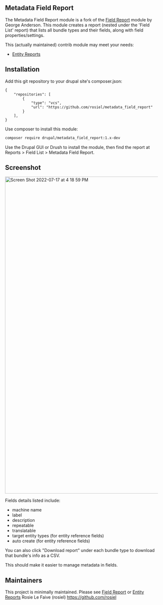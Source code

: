 ## Metadata Field Report


The Metadata Field Report module is a fork of the [Field Report](https://www.drupal.org/project/field_report) 
module by George Anderson. This module creates a report (nested
under the 'Field List' report) that lists all bundle types and 
their fields, along with field properties/settings. 

This (actually maintained) contrib module may meet your needs:
* [Entity Reports](https://www.drupal.org/project/entity_reports)

## Installation

Add this git repository to your drupal site's composer.json:

```
{
    "repositories": [
        {
            "type": "vcs",
            "url": "https://github.com/rosiel/metadata_field_report"
        }
    ],
}
```

Use composer to install this module:

```bash
composer require drupal/metadata_field_report:1.x-dev
```

Use the Drupal GUI or Drush to install the module, then 
find the report at Reports > Field List > Metadata Field Report.

## Screenshot

<img width="1042" alt="Screen Shot 2022-07-17 at 4 18 59 PM" src="https://user-images.githubusercontent.com/1943338/179421494-16023f9e-fe83-45bc-9db1-71baa4e5bd6a.png">

Fields details listed include:
- machine name
- label
- description
- repeatable
- translatable
- target entity types (for entity reference fields)
- auto create (for entity reference fields)

You can also click "Download report" under each bundle 
type to download that bundle's info as a CSV.

This should make it easier to manage metadata in fields.

## Maintainers

This project is minimally maintained. Please see [Field Report](https://www.drupal.org/project/field_report) or [Entity Reports](https://www.drupal.org/project/entity_reports) 
Rosie Le Faive (rosiel)
https://github.com/rosiel
